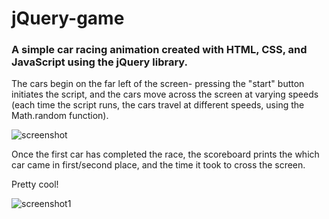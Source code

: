 # jQuery-game
### A simple car racing animation created with HTML, CSS, and JavaScript using the jQuery library.

The cars begin on the far left of the screen- pressing the "start" button initiates the script, and the cars move
across the screen at varying speeds (each time the script runs, the cars travel at different speeds, using the Math.random function).

![screenshot](https://cloud.githubusercontent.com/assets/22644490/24336454/9b20425e-1244-11e7-87ea-afc3830c1c83.PNG)

Once the first car has completed the race, the scoreboard prints the which car came in first/second place, and the time it took to
cross the screen.

Pretty cool!

![screenshot1](https://cloud.githubusercontent.com/assets/22644490/24336456/a653819a-1244-11e7-85ab-714bc2571f01.PNG)
